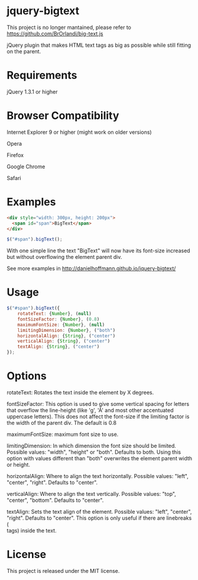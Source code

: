 jquery-bigtext
==============

This project is no longer mantained, please refer to https://github.com/BrOrlandi/big-text.js

jQuery plugin that makes HTML text tags as big as possible while still fitting on the parent.

Requirements
==============
jQuery 1.3.1 or higher

Browser Compatibility
==============
Internet Explorer 9 or higher (might work on older versions)

Opera

Firefox

Google Chrome

Safari


Examples
==============

```html
<div style="width: 300px, height: 200px">
  <span id="span">BigText</span>
</div>
```
```javascript
$("#span").bigText();
```

With one simple line the text "BigText" will now have its font-size increased but without overflowing the element parent div.

See more examples in http://danielhoffmann.github.io/jquery-bigtext/


Usage
==============

```javascript
$("#span").bigText({
	rotateText: {Number}, (null)
	fontSizeFactor: {Number}, (0.8)
	maximumFontSize: {Number}, (null)
	limitingDimension: {Number}, ("both")
	horizontalAlign: {String}, ("center")
	verticalAlign: {String}, ("center")
	textAlign: {String}, ("center")
});
```

Options
==============
rotateText: Rotates the text inside the element by X degrees.

fontSizeFactor: This option is used to give some vertical spacing for letters that overflow the line-height (like 'g', 'Á' and most other accentuated uppercase letters). This does not affect the font-size if the limiting factor is the width of the parent div. The default is 0.8

maximumFontSize: maximum font size to use.

limitingDimension: In which dimension the font size should be limited. Possible values: "width", "height" or "both". Defaults to both. Using this option with values different than "both" overwrites the element parent width or height.

horizontalAlign: Where to align the text horizontally. Possible values: "left", "center", "right". Defaults to "center".

verticalAlign: Where to align the text vertically. Possible values: "top", "center", "bottom". Defaults to "center".

textAlign: Sets the text align of the element. Possible values: "left", "center", "right". Defaults to "center". This option is only useful if there are linebreaks (<br> tags) inside the text.


License
==============
This project is released under the MIT license.
